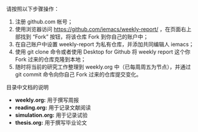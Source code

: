 请按照以下步骤操作：
1. 注册 github.com 帐号；
2. 使用浏览器访问 https://github.com/iemacs/weekly-report/ ，在页面右上部找到 “Fork” 按钮，将该仓库 Fork 到你自己的账户中；
3. 在自己账户中设置 weekly-report 为私有仓库，并添加共同编辑人 iemacs；
4. 使用 git clone 命令或者使用 Desktop for Github 将 weekly report 这个你 Fork 过来的仓库克隆到本地；
5. 随时将当前的研究工作整理到 weekly.org 中（已每周周五为节点），并通过 git commit 命令向你自己 Fork 过来的仓库提交变化。

目录中文档的说明
-   **weekly.org:** 用于撰写周报
-   **reading.org:** 用于记录文献阅读
-   **simulation.org:** 用于记录试验
-   **thesis.org:** 用于撰写毕业论文
